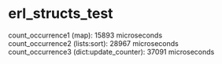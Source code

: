 # erl_structs_test

count_occurrence1 (map): 15893 microseconds   
count_occurrence2 (lists:sort): 28967 microseconds   
count_occurrence3 (dict:update_counter): 37091 microseconds   
